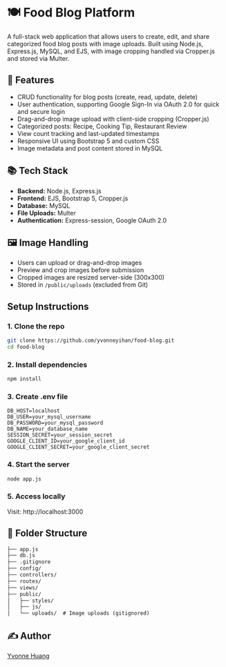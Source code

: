 # 🍽️ Food Blog Platform

A full-stack web application that allows users to create, edit, and share categorized food blog posts with image uploads. Built using Node.js, Express.js, MySQL, and EJS, with image cropping handled via Cropper.js and stored via Multer.

## 🚀 Features


-  CRUD functionality for blog posts (create, read, update, delete)
-  User authentication, supporting Google Sign-In via OAuth 2.0 for quick and secure login
-  Drag-and-drop image upload with client-side cropping (Cropper.js)
-  Categorized posts: Recipe, Cooking Tip, Restaurant Review
-  View count tracking and last-updated timestamps
-  Responsive UI using Bootstrap 5 and custom CSS
-  Image metadata and post content stored in MySQL

## 📚 Tech Stack

- **Backend:** Node.js, Express.js
- **Frontend:** EJS, Bootstrap 5, Cropper.js
- **Database:** MySQL
- **File Uploads:** Multer
- **Authentication:** Express-session, Google OAuth 2.0

## 🖼️ Image Handling

- Users can upload or drag-and-drop images
- Preview and crop images before submission
- Cropped images are resized server-side (300x300)
- Stored in `/public/uploads` (excluded from Git)

## Setup Instructions

### 1. Clone the repo
```bash
git clone https://github.com/yvonneyihan/food-blog.git
cd food-blog
```


### 2. Install dependencies
```bash
npm install
```

### 3. Create .env file
```env
DB_HOST=localhost
DB_USER=your_mysql_username
DB_PASSWORD=your_mysql_password
DB_NAME=your_database_name
SESSION_SECRET=your_session_secret
GOOGLE_CLIENT_ID=your_google_client_id
GOOGLE_CLIENT_SECRET=your_google_client_secret
```

### 4. Start the server
```bash
node app.js
```

### 5. Access locally
Visit: http://localhost:3000

## 📁 Folder Structure
````markdown
├── app.js  
├── db.js  
├── .gitignore  
├── config/  
├── controllers/  
├── routes/  
├── views/  
├── public/  
│   ├── styles/  
│   ├── js/  
│   └── uploads/  # Image uploads (gitignored)
````

## ✍️ Author

[Yvonne Huang](https://github.com/yvonneyihan)
